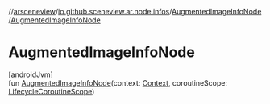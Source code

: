 //[arsceneview](../../../index.md)/[io.github.sceneview.ar.node.infos](../index.md)/[AugmentedImageInfoNode](index.md)/[AugmentedImageInfoNode](-augmented-image-info-node.md)

# AugmentedImageInfoNode

[androidJvm]\
fun [AugmentedImageInfoNode](-augmented-image-info-node.md)(context: [Context](https://developer.android.com/reference/kotlin/android/content/Context.html), coroutineScope: [LifecycleCoroutineScope](https://developer.android.com/reference/kotlin/androidx/lifecycle/LifecycleCoroutineScope.html))
